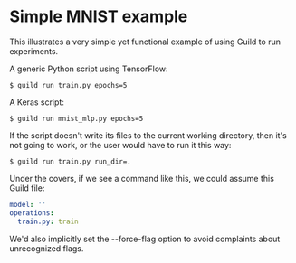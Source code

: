 # Simple MNIST example

This illustrates a very simple yet functional example of using Guild
to run experiments.

A generic Python script using TensorFlow:

    $ guild run train.py epochs=5

A Keras script:

    $ guild run mnist_mlp.py epochs=5

If the script doesn't write its files to the current working
directory, then it's not going to work, or the user would have to run
it this way:

    $ guild run train.py run_dir=.

Under the covers, if we see a command like this, we could assume this
Guild file:

``` yaml
model: ''
operations:
  train.py: train
```

We'd also implicitly set the --force-flag option to avoid complaints
about unrecognized flags.
